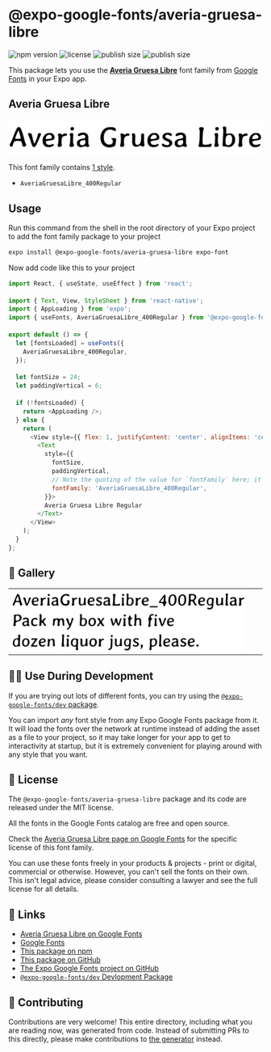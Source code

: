 # @expo-google-fonts/averia-gruesa-libre

![npm version](https://flat.badgen.net/npm/v/@expo-google-fonts/averia-gruesa-libre)
![license](https://flat.badgen.net/github/license/expo/google-fonts)
![publish size](https://flat.badgen.net/packagephobia/install/@expo-google-fonts/averia-gruesa-libre)
![publish size](https://flat.badgen.net/packagephobia/publish/@expo-google-fonts/averia-gruesa-libre)

This package lets you use the [**Averia Gruesa Libre**](https://fonts.google.com/specimen/Averia+Gruesa+Libre) font family from [Google Fonts](https://fonts.google.com/) in your Expo app.

## Averia Gruesa Libre

![Averia Gruesa Libre](./font-family.png)

This font family contains [1 style](#-gallery).

- `AveriaGruesaLibre_400Regular`

## Usage

Run this command from the shell in the root directory of your Expo project to add the font family package to your project
```sh
expo install @expo-google-fonts/averia-gruesa-libre expo-font
```

Now add code like this to your project
```js
import React, { useState, useEffect } from 'react';

import { Text, View, StyleSheet } from 'react-native';
import { AppLoading } from 'expo';
import { useFonts, AveriaGruesaLibre_400Regular } from '@expo-google-fonts/averia-gruesa-libre';

export default () => {
  let [fontsLoaded] = useFonts({
    AveriaGruesaLibre_400Regular,
  });

  let fontSize = 24;
  let paddingVertical = 6;

  if (!fontsLoaded) {
    return <AppLoading />;
  } else {
    return (
      <View style={{ flex: 1, justifyContent: 'center', alignItems: 'center' }}>
        <Text
          style={{
            fontSize,
            paddingVertical,
            // Note the quoting of the value for `fontFamily` here; it expects a string!
            fontFamily: 'AveriaGruesaLibre_400Regular',
          }}>
          Averia Gruesa Libre Regular
        </Text>
      </View>
    );
  }
};

```

## 🔡 Gallery


||||
|-|-|-|
|![AveriaGruesaLibre_400Regular](./AveriaGruesaLibre_400Regular.ttf.png)||||


## 👩‍💻 Use During Development

If you are trying out lots of different fonts, you can try using the [`@expo-google-fonts/dev` package](https://github.com/expo/google-fonts/tree/master/font-packages/dev#readme).

You can import *any* font style from any Expo Google Fonts package from it. It will load the fonts
over the network at runtime instead of adding the asset as a file to your project, so it may take longer
for your app to get to interactivity at startup, but it is extremely convenient
for playing around with any style that you want.

## 📖 License

The `@expo-google-fonts/averia-gruesa-libre` package and its code are released under the MIT license.

All the fonts in the Google Fonts catalog are free and open source.

Check the [Averia Gruesa Libre page on Google Fonts](https://fonts.google.com/specimen/Averia+Gruesa+Libre) for the specific license of this font family.

You can use these fonts freely in your products & projects - print or digital, commercial or otherwise. However, you can't sell the fonts on their own. This isn't legal advice, please consider consulting a lawyer and see the full license for all details.

## 🔗 Links

- [Averia Gruesa Libre on Google Fonts](https://fonts.google.com/specimen/Averia+Gruesa+Libre)
- [Google Fonts](https://fonts.google.com/)
- [This package on npm](https://www.npmjs.com/package/@expo-google-fonts/averia-gruesa-libre)
- [This package on GitHub](https://github.com/expo/google-fonts/tree/master/font-packages/averia-gruesa-libre)
- [The Expo Google Fonts project on GitHub](https://github.com/expo/google-fonts)
- [`@expo-google-fonts/dev` Devlopment Package](https://github.com/expo/google-fonts/tree/master/font-packages/dev)

## 🤝 Contributing

Contributions are very welcome! This entire directory, including what you are reading now, was generated from code. Instead of submitting PRs to this directly, please make contributions to [the generator](https://github.com/expo/google-fonts/tree/master/packages/generator) instead.
